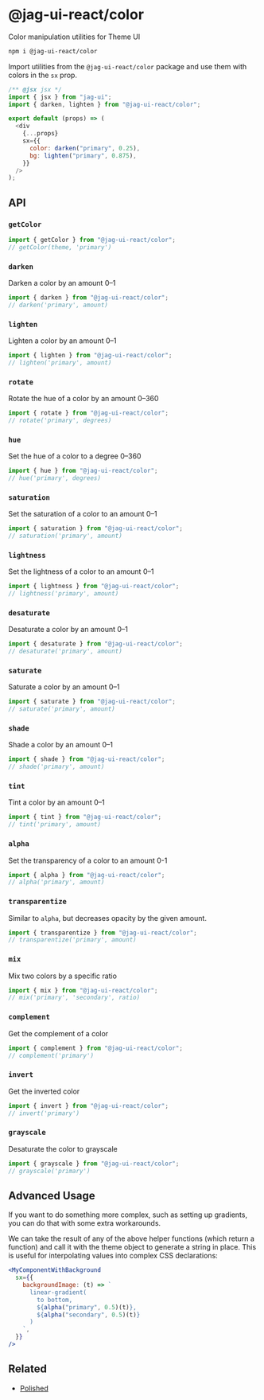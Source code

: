 # @jag-ui-react/color

Color manipulation utilities for Theme UI

```sh
npm i @jag-ui-react/color
```

Import utilities from the `@jag-ui-react/color` package and use them with colors in the `sx` prop.

```js
/** @jsx jsx */
import { jsx } from "jag-ui";
import { darken, lighten } from "@jag-ui-react/color";

export default (props) => (
  <div
    {...props}
    sx={{
      color: darken("primary", 0.25),
      bg: lighten("primary", 0.875),
    }}
  />
);
```

## API

### `getColor`

```js
import { getColor } from "@jag-ui-react/color";
// getColor(theme, 'primary')
```

### `darken`

Darken a color by an amount 0–1

```js
import { darken } from "@jag-ui-react/color";
// darken('primary', amount)
```

### `lighten`

Lighten a color by an amount 0–1

```js
import { lighten } from "@jag-ui-react/color";
// lighten('primary', amount)
```

### `rotate`

Rotate the hue of a color by an amount 0–360

```js
import { rotate } from "@jag-ui-react/color";
// rotate('primary', degrees)
```

### `hue`

Set the hue of a color to a degree 0–360

```js
import { hue } from "@jag-ui-react/color";
// hue('primary', degrees)
```

### `saturation`

Set the saturation of a color to an amount 0–1

```js
import { saturation } from "@jag-ui-react/color";
// saturation('primary', amount)
```

### `lightness`

Set the lightness of a color to an amount 0–1

```js
import { lightness } from "@jag-ui-react/color";
// lightness('primary', amount)
```

### `desaturate`

Desaturate a color by an amount 0–1

```js
import { desaturate } from "@jag-ui-react/color";
// desaturate('primary', amount)
```

### `saturate`

Saturate a color by an amount 0–1

```js
import { saturate } from "@jag-ui-react/color";
// saturate('primary', amount)
```

### `shade`

Shade a color by an amount 0–1

```js
import { shade } from "@jag-ui-react/color";
// shade('primary', amount)
```

### `tint`

Tint a color by an amount 0–1

```js
import { tint } from "@jag-ui-react/color";
// tint('primary', amount)
```

### `alpha`

Set the transparency of a color to an amount 0-1

```js
import { alpha } from "@jag-ui-react/color";
// alpha('primary', amount)
```

### `transparentize`

Similar to `alpha`, but decreases opacity by the given amount.

```js
import { transparentize } from "@jag-ui-react/color";
// transparentize('primary', amount)
```

### `mix`

Mix two colors by a specific ratio

```js
import { mix } from "@jag-ui-react/color";
// mix('primary', 'secondary', ratio)
```

### `complement`

Get the complement of a color

```js
import { complement } from "@jag-ui-react/color";
// complement('primary')
```

### `invert`

Get the inverted color

```js
import { invert } from "@jag-ui-react/color";
// invert('primary')
```

### `grayscale`

Desaturate the color to grayscale

```js
import { grayscale } from "@jag-ui-react/color";
// grayscale('primary')
```

## Advanced Usage

If you want to do something more complex, such as setting up gradients, you can do that with some extra workarounds.

We can take the result of any of the above helper functions (which return a function) and call it with the theme object to generate a string in place. This is useful for interpolating values into complex CSS declarations:

```jsx
<MyComponentWithBackground
  sx={{
    backgroundImage: (t) => `
      linear-gradient(
        to bottom,
        ${alpha("primary", 0.5)(t)},
        ${alpha("secondary", 0.5)(t)}
      )
    `,
  }}
/>
```

## Related

- [Polished](https://polished.js.org)
